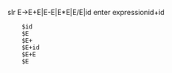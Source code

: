    slr E->E+E|E-E|E*E|E/E|id
         enter expressionid+id


        $id
        $E
        $E+
        $E+id
        $E+E
        $E